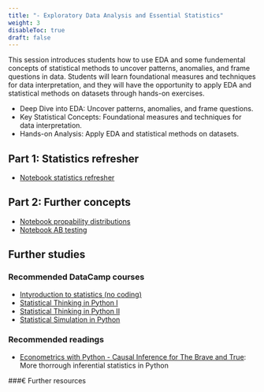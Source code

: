 ```yaml
---
title: "- Exploratory Data Analysis and Essential Statistics"
weight: 3
disableToc: true
draft: false
---
```


This session introduces students how to use EDA and some fundemental concepts of statistical methods to uncover patterns, anomalies, and frame questions in data. Students will learn foundational measures and techniques for data interpretation, and they will have the opportunity to apply EDA and statistical methods on datasets through hands-on exercises.

* Deep Dive into EDA: Uncover patterns, anomalies, and frame questions.
* Key Statistical Concepts: Foundational measures and techniques for data interpretation.
* Hands-on Analysis: Apply EDA and statistical methods on datasets.


## Part 1: Statistics refresher

* [Notebook statistics refresher](https://colab.research.google.com/github/aaubs/ds-master/blob/main/notebooks/M1-stats-intro.ipynb)

## Part 2: Further concepts
 
* [Notebook propability distributions](https://colab.research.google.com/github/aaubs/ds-master/blob/main/courses/ds4b-m1-2-stats/notebooks/s2-prop-dist.ipynb)
* [Notebook AB testing](https://colab.research.google.com/github/aaubs/ds-master/blob/main/courses/ds4b-m1-2-stats/notebooks/s2-ab-test.ipynb)


## Further studies

### Recommended DataCamp courses
* [Intyroduction to statistics (no coding)](https://app.datacamp.com/learn/courses/introduction-to-statistics)
* [Statistical Thinking in Python I](https://app.datacamp.com/learn/courses/statistical-thinking-in-python-part-1)
* [Statistical Thinking in Python II](https://app.datacamp.com/learn/courses/statistical-thinking-in-python-part-2)
* [Statistical Simulation in Python](https://app.datacamp.com/learn/courses/statistical-simulation-in-python)

### Recommended readings
* [Econometrics with Python - Causal Inference for The Brave and True](https://matheusfacure.github.io/python-causality-handbook/landing-page.html): More thorrough inferential statistics in Python

###€ Further resources



<!-- # Stuff
* [Slides](https://github.com/aaubs/ds-master/blob/main/courses/ds4b-m1-2-stats/s1_slides_stats.pdf)
 -->

 
 